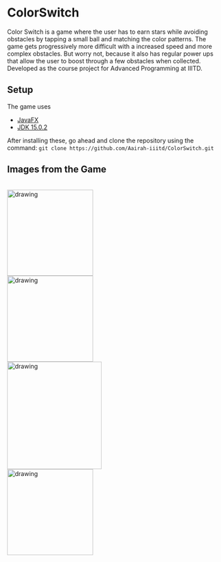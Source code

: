 # ColorSwitch
Color Switch is a game where the user has to earn stars while avoiding obstacles by tapping a small ball and matching the color patterns. The game gets progressively more difficult with a increased speed and more complex obstacles. But worry not, because it also has regular power ups that allow the user to boost through a few obstacles when collected.  
Developed as the course project for Advanced Programming at IIITD.

## Setup
<p>The game uses
<ul>
  <li><a href = "https://gluonhq.com/products/javafx">JavaFX</a></li>
    <li><a href = "https://www.oracle.com/in/java/technologies/javase-jdk15-downloads.html">JDK 15.0.2</a></li>
</ul>
After installing these, go ahead and clone the repository using the command: <code>git clone https://github.com/Aairah-iiitd/ColorSwitch.git</code>
<br></p>

## Images from the Game
<br>
<img src="https://user-images.githubusercontent.com/55681157/111063142-08784e00-84d3-11eb-9a20-c02b5af4343d.png" alt="drawing" width="200"/><br>
<img src="https://user-images.githubusercontent.com/55681157/111063385-314d1300-84d4-11eb-980a-ffa310e48d4a.png" alt="drawing" width="200"/><br>
<img src="https://user-images.githubusercontent.com/55681157/111063222-673dc780-84d3-11eb-9971-7d0fd052f5db.png" alt="drawing" width="220" height="250"/><br>
<img src="https://user-images.githubusercontent.com/55681157/111063367-167a9e80-84d4-11eb-8eaa-478dd4c320a0.png" alt="drawing" width="200"/><br>

